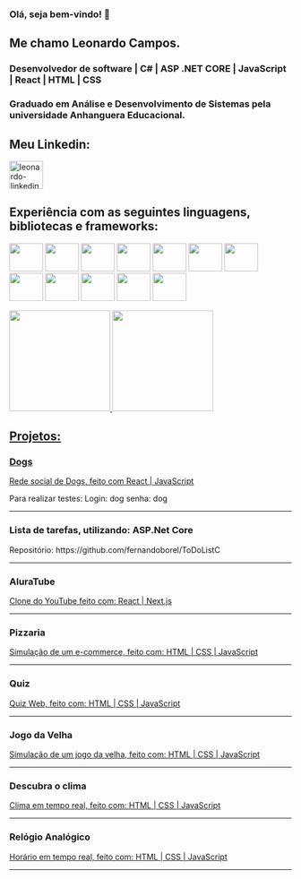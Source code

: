 ### Olá, seja bem-vindo! 👋

 

## Me chamo Leonardo Campos.

 

### Desenvolvedor de software | C# | ASP .NET CORE | JavaScript | React | HTML | CSS

 

### Graduado em Análise e Desenvolvimento de Sistemas pela universidade Anhanguera Educacional.

 

## Meu Linkedin:
<div style="display: inline-block">
<a href="https://www.linkedin.com/in/leo-campos-a6113534/" target="_blank">
<img align="center" alt="leonardo-linkedin" height="50" width="60" src="https://cdn.jsdelivr.net/gh/devicons/devicon/icons/linkedin/linkedin-original.svg"/>
</a>
</div>

 

## Experiência com as seguintes linguagens, bibliotecas e frameworks:
<img src="https://cdn.jsdelivr.net/gh/devicons/devicon/icons/csharp/csharp-original.svg" height="50" width="60"></img>
<img src="https://cdn.jsdelivr.net/gh/devicons/devicon/icons/dotnetcore/dotnetcore-original.svg" height="50" width="60"></img>
<img src="https://cdn.jsdelivr.net/gh/devicons/devicon/icons/microsoftsqlserver/microsoftsqlserver-plain-wordmark.svg" height="50" width="60"></img>
<img src="https://cdn.jsdelivr.net/gh/devicons/devicon/icons/bootstrap/bootstrap-plain-wordmark.svg" height="50" width="60"></img>
<img src="https://cdn.jsdelivr.net/gh/devicons/devicon/icons/typescript/typescript-original.svg" height="50" width="60"></img>
<img src="https://cdn.jsdelivr.net/gh/devicons/devicon/icons/react/react-original-wordmark.svg" height="50" width="60"></img>
<img src="https://cdn.jsdelivr.net/gh/devicons/devicon/icons/angularjs/angularjs-original.svg" height="50" width="60"></img>
<img src="https://cdn.jsdelivr.net/gh/devicons/devicon/icons/javascript/javascript-original.svg" height="50" width="60"></img>
<img src="https://cdn.jsdelivr.net/gh/devicons/devicon/icons/sass/sass-original.svg" height="50" width="60"></img>
<img src="https://cdn.jsdelivr.net/gh/devicons/devicon/icons/jquery/jquery-original-wordmark.svg" height="50" width="60"></img>
<img src="https://cdn.jsdelivr.net/gh/devicons/devicon/icons/html5/html5-original-wordmark.svg" height="50" width="60"></img>
<img src="https://cdn.jsdelivr.net/gh/devicons/devicon/icons/css3/css3-original-wordmark.svg" height="50" width="60"></img>

 

<div>
<a href="https://github.com/Leopcampos">
<img height="180em" src="https://github-readme-stats.vercel.app/api?username=fernandoborel&show_icons=true&theme=radical&include_all_commits=true&count_private=true"/>
<img height="180em" src="https://github-readme-stats.vercel.app/api/top-langs/?username=Leopcampos&layout=compact&langs_count=16&theme=radical"/>
</div>

 

 

## Projetos:
<div>
<h3>Dogs</h3>
<a href="https://dogs-khaki.vercel.app/"><p>Rede social de Dogs, feito com React | JavaScript</p></a>
<p>Para realizar testes: Login: dog  senha: dog</p>
</div>

 

<hr/>

 

<div>
<h3>Lista de tarefas, utilizando: ASP.Net Core</h3>
<p>Repositório: https://github.com/fernandoborel/ToDoListC</p>
</div>

 

<hr/>


<div>
<h3>AluraTube</h3>
<a href="https://alura-tube-zeta.vercel.app/"><p>Clone do YouTube feito com: React | Next.js</p></a>  
</div>

 

<hr/>

 

<div>
<h3>Pizzaria</h3>
<a href="https://fernandoborel.github.io/projeto-pizzaria/">
<p>Simulação de um e-commerce, feito com: HTML | CSS | JavaScript</p>
</a>
</div>

 

<hr/>

 

<div>
<h3>Quiz</h3>
<a href="https://fernandoborel.github.io/quizweb/">
<p>Quiz Web, feito com: HTML | CSS | JavaScript</p>
</a>
</div>

 

<hr/>

 

<div>
<h3>Jogo da Velha</h3>
<a href="https://fernandoborel.github.io/jogodavelha/">
<p>Simulação de um jogo da velha, feito com: HTML | CSS | JavaScript</p>
</a>
</div>

 

<hr/>

 

<div>
<h3>Descubra o clima</h3>
<a href="https://fernandoborel.github.io/descubra-o-clima/">
<p>Clima em tempo real, feito com: HTML | CSS | JavaScript</p>
</a>
</div>

 

<hr/>

 

<div>
<h3>Relógio Analógico</h3>
<a href="https://fernandoborel.github.io/relogio-analogico/">
<p>Horário em tempo real, feito com: HTML | CSS | JavaScript</p>
</a>
</div>

 

<hr/>
